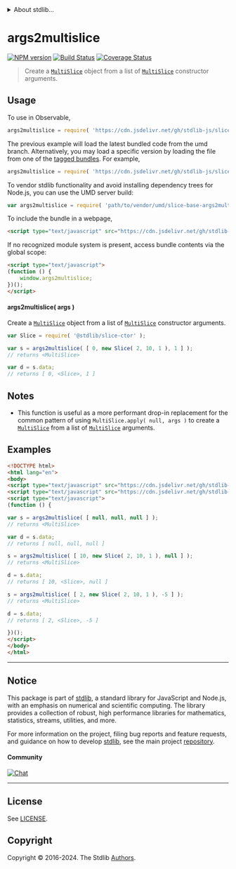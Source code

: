 <!--

@license Apache-2.0

Copyright (c) 2023 The Stdlib Authors.

Licensed under the Apache License, Version 2.0 (the "License");
you may not use this file except in compliance with the License.
You may obtain a copy of the License at

   http://www.apache.org/licenses/LICENSE-2.0

Unless required by applicable law or agreed to in writing, software
distributed under the License is distributed on an "AS IS" BASIS,
WITHOUT WARRANTIES OR CONDITIONS OF ANY KIND, either express or implied.
See the License for the specific language governing permissions and
limitations under the License.

-->


<details>
  <summary>
    About stdlib...
  </summary>
  <p>We believe in a future in which the web is a preferred environment for numerical computation. To help realize this future, we've built stdlib. stdlib is a standard library, with an emphasis on numerical and scientific computation, written in JavaScript (and C) for execution in browsers and in Node.js.</p>
  <p>The library is fully decomposable, being architected in such a way that you can swap out and mix and match APIs and functionality to cater to your exact preferences and use cases.</p>
  <p>When you use stdlib, you can be absolutely certain that you are using the most thorough, rigorous, well-written, studied, documented, tested, measured, and high-quality code out there.</p>
  <p>To join us in bringing numerical computing to the web, get started by checking us out on <a href="https://github.com/stdlib-js/stdlib">GitHub</a>, and please consider <a href="https://opencollective.com/stdlib">financially supporting stdlib</a>. We greatly appreciate your continued support!</p>
</details>

# args2multislice

[![NPM version][npm-image]][npm-url] [![Build Status][test-image]][test-url] [![Coverage Status][coverage-image]][coverage-url] <!-- [![dependencies][dependencies-image]][dependencies-url] -->

> Create a [`MultiSlice`][@stdlib/slice/multi] object from a list of [`MultiSlice`][@stdlib/slice/multi] constructor arguments.

<!-- Section to include introductory text. Make sure to keep an empty line after the intro `section` element and another before the `/section` close. -->

<section class="intro">

</section>

<!-- /.intro -->

<!-- Package usage documentation. -->



<section class="usage">

## Usage

To use in Observable,

```javascript
args2multislice = require( 'https://cdn.jsdelivr.net/gh/stdlib-js/slice-base-args2multislice@umd/browser.js' )
```
The previous example will load the latest bundled code from the umd branch. Alternatively, you may load a specific version by loading the file from one of the [tagged bundles](https://github.com/stdlib-js/slice-base-args2multislice/tags). For example,

```javascript
args2multislice = require( 'https://cdn.jsdelivr.net/gh/stdlib-js/slice-base-args2multislice@v0.2.0-umd/browser.js' )
```

To vendor stdlib functionality and avoid installing dependency trees for Node.js, you can use the UMD server build:

```javascript
var args2multislice = require( 'path/to/vendor/umd/slice-base-args2multislice/index.js' )
```

To include the bundle in a webpage,

```html
<script type="text/javascript" src="https://cdn.jsdelivr.net/gh/stdlib-js/slice-base-args2multislice@umd/browser.js"></script>
```

If no recognized module system is present, access bundle contents via the global scope:

```html
<script type="text/javascript">
(function () {
    window.args2multislice;
})();
</script>
```

<a name="main"></a>

#### args2multislice( args )

Create a [`MultiSlice`][@stdlib/slice/multi] object from a list of [`MultiSlice`][@stdlib/slice/multi] constructor arguments.

```javascript
var Slice = require( '@stdlib/slice-ctor' );

var s = args2multislice( [ 0, new Slice( 2, 10, 1 ), 1 ] );
// returns <MultiSlice>

var d = s.data;
// returns [ 0, <Slice>, 1 ]
```

</section>

<!-- /.usage -->

<!-- Package usage notes. Make sure to keep an empty line after the `section` element and another before the `/section` close. -->

<section class="notes">

## Notes

-   This function is useful as a more performant drop-in replacement for the common pattern of using `MultiSlice.apply( null, args )` to create a [`MultiSlice`][@stdlib/slice/multi] from a list of [`MultiSlice`][@stdlib/slice/multi] arguments.

</section>

<!-- /.notes -->

<!-- Package usage examples. -->

<section class="examples">

## Examples

<!-- eslint no-undef: "error" -->

```html
<!DOCTYPE html>
<html lang="en">
<body>
<script type="text/javascript" src="https://cdn.jsdelivr.net/gh/stdlib-js/slice-ctor@umd/browser.js"></script>
<script type="text/javascript" src="https://cdn.jsdelivr.net/gh/stdlib-js/slice-base-args2multislice@umd/browser.js"></script>
<script type="text/javascript">
(function () {

var s = args2multislice( [ null, null, null ] );
// returns <MultiSlice>

var d = s.data;
// returns [ null, null, null ]

s = args2multislice( [ 10, new Slice( 2, 10, 1 ), null ] );
// returns <MultiSlice>

d = s.data;
// returns [ 10, <Slice>, null ]

s = args2multislice( [ 2, new Slice( 2, 10, 1 ), -5 ] );
// returns <MultiSlice>

d = s.data;
// returns [ 2, <Slice>, -5 ]

})();
</script>
</body>
</html>
```

</section>

<!-- /.examples -->

<!-- Section to include cited references. If references are included, add a horizontal rule *before* the section. Make sure to keep an empty line after the `section` element and another before the `/section` close. -->

<section class="references">

</section>

<!-- /.references -->

<!-- Section for related `stdlib` packages. Do not manually edit this section, as it is automatically populated. -->

<section class="related">

</section>

<!-- /.related -->

<!-- Section for all links. Make sure to keep an empty line after the `section` element and another before the `/section` close. -->


<section class="main-repo" >

* * *

## Notice

This package is part of [stdlib][stdlib], a standard library for JavaScript and Node.js, with an emphasis on numerical and scientific computing. The library provides a collection of robust, high performance libraries for mathematics, statistics, streams, utilities, and more.

For more information on the project, filing bug reports and feature requests, and guidance on how to develop [stdlib][stdlib], see the main project [repository][stdlib].

#### Community

[![Chat][chat-image]][chat-url]

---

## License

See [LICENSE][stdlib-license].


## Copyright

Copyright &copy; 2016-2024. The Stdlib [Authors][stdlib-authors].

</section>

<!-- /.stdlib -->

<!-- Section for all links. Make sure to keep an empty line after the `section` element and another before the `/section` close. -->

<section class="links">

[npm-image]: http://img.shields.io/npm/v/@stdlib/slice-base-args2multislice.svg
[npm-url]: https://npmjs.org/package/@stdlib/slice-base-args2multislice

[test-image]: https://github.com/stdlib-js/slice-base-args2multislice/actions/workflows/test.yml/badge.svg?branch=v0.2.0
[test-url]: https://github.com/stdlib-js/slice-base-args2multislice/actions/workflows/test.yml?query=branch:v0.2.0

[coverage-image]: https://img.shields.io/codecov/c/github/stdlib-js/slice-base-args2multislice/main.svg
[coverage-url]: https://codecov.io/github/stdlib-js/slice-base-args2multislice?branch=main

<!--

[dependencies-image]: https://img.shields.io/david/stdlib-js/slice-base-args2multislice.svg
[dependencies-url]: https://david-dm.org/stdlib-js/slice-base-args2multislice/main

-->

[chat-image]: https://img.shields.io/gitter/room/stdlib-js/stdlib.svg
[chat-url]: https://app.gitter.im/#/room/#stdlib-js_stdlib:gitter.im

[stdlib]: https://github.com/stdlib-js/stdlib

[stdlib-authors]: https://github.com/stdlib-js/stdlib/graphs/contributors

[umd]: https://github.com/umdjs/umd
[es-module]: https://developer.mozilla.org/en-US/docs/Web/JavaScript/Guide/Modules

[deno-url]: https://github.com/stdlib-js/slice-base-args2multislice/tree/deno
[deno-readme]: https://github.com/stdlib-js/slice-base-args2multislice/blob/deno/README.md
[umd-url]: https://github.com/stdlib-js/slice-base-args2multislice/tree/umd
[umd-readme]: https://github.com/stdlib-js/slice-base-args2multislice/blob/umd/README.md
[esm-url]: https://github.com/stdlib-js/slice-base-args2multislice/tree/esm
[esm-readme]: https://github.com/stdlib-js/slice-base-args2multislice/blob/esm/README.md
[branches-url]: https://github.com/stdlib-js/slice-base-args2multislice/blob/main/branches.md

[stdlib-license]: https://raw.githubusercontent.com/stdlib-js/slice-base-args2multislice/main/LICENSE

[@stdlib/slice/multi]: https://github.com/stdlib-js/slice-multi/tree/umd

</section>

<!-- /.links -->
